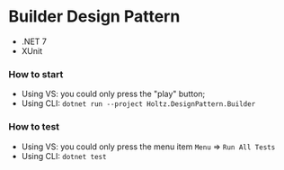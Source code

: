 # Builder Design Pattern

- .NET 7
- XUnit

### How to start

- Using VS: you could only press the "play" button;
- Using CLI: `dotnet run --project Holtz.DesignPattern.Builder`

### How to test

- Using VS: you could only press the menu item `Menu` => `Run All Tests`
- Using CLI: `dotnet test`
